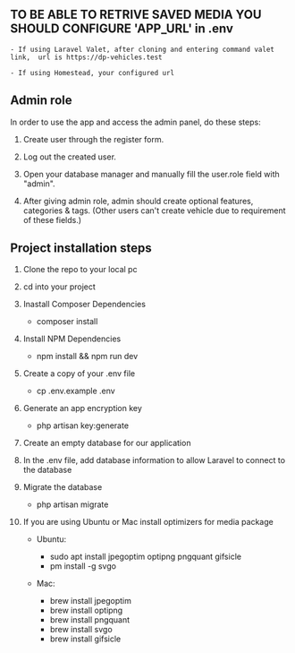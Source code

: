 ## TO BE ABLE TO RETRIVE SAVED MEDIA YOU SHOULD CONFIGURE 'APP_URL' in .env

    - If using Laravel Valet, after cloning and entering command valet link,  url is https://dp-vehicles.test
    
    - If using Homestead, your configured url

## Admin role

In order to use the app and access the admin panel, do these steps:

1. Create user through the register form.

2. Log out the created user.

3. Open your database manager and manually fill the user.role field with "admin".

4. After giving admin role, admin should create optional features, categories & tags. (Other users can't create vehicle due to requirement of these fields.)

## Project installation steps

1. Clone the repo to your local pc

2. cd into your project

3. Inastall Composer Dependencies
    - composer install

4. Install NPM Dependencies
    - npm install && npm run dev

5. Create a copy of your .env file
    - cp .env.example .env

6. Generate an app encryption key
    - php artisan key:generate

7. Create an empty database for our application

8. In the .env file, add database information to allow Laravel to connect to the database

9. Migrate the database
    - php artisan migrate

10. If you are using Ubuntu or Mac install optimizers for media package
    - Ubuntu:   
        * sudo apt install jpegoptim optipng pngquant gifsicle
        * pm install -g svgo
        
    - Mac:
        * brew install jpegoptim
        * brew install optipng
        * brew install pngquant
        * brew install svgo
        * brew install gifsicle
